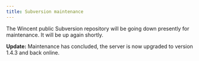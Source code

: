 ```yaml
---
title: Subversion maintenance
---
```


The Wincent public Subversion repository will be going down presently for maintenance. It will be up again shortly.

**Update:** Maintenance has concluded, the server is now upgraded to version 1.4.3 and back online.
